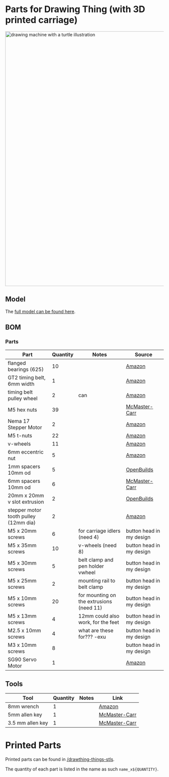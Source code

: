 # Parts for Drawing Thing (with 3D printed carriage)

<img width="808" alt="drawing machine with a turtle illustration" src="https://cloud-9nntt30gv-hack-club-bot.vercel.app/0image.png">

## Model

The [full model can be found here](https://cad.onshape.com/documents/093c10251b077919c05ae92c/w/7b13786fba2aec43dcfab15d/e/5687b6fe35f0477aa77dedea?renderMode=0&uiState=64137ddfbaa9af4c9b13bd38).

## BOM

### Parts

| Part                                  | Quantity | Notes                                    | Source                                                                                                                                                                                                                                                                                                                                                                                                                                                   |
| ------------------------------------- | -------- | ---------------------------------------- | -------------------------------------------------------------------------------------------------------------------------------------------------------------------------------------------------------------------------------------------------------------------------------------------------------------------------------------------------------------------------------------------------------------------------------------------------------- |
| flanged bearings (625)                | 10       |                                          | [Amazon](https://www.amazon.com/uxcell-Bearing-5x16x5mm-Shielded-Bearings/dp/B07Z3DXF14/ref=sr_1_3?crid=8AT1M0DQRGMK&keywords=flanged+bearing+625&qid=1676574078&sprefix=flanged+bearing+625%2Caps%2C78&sr=8-3)                                                                                                                                                                                                                                          |
| GT2 timing belt, 6mm width            | 1        |                                          | [Amazon](https://www.amazon.com/Printing-Zeelo-Fiberglass-Rostock-Printers/dp/B08974S1CC/ref=sr_1_1_sspa?crid=396XZ4ZAXMS42&keywords=gt2+timing+belt&qid=1676574964&sprefix=gt2+timing+bel%2Caps%2C107&sr=8-1-spons&psc=1&spLa=ZW5jcnlwdGVkUXVhbGlmaWVyPUExOTkwVktVWlFXWkdVJmVuY3J5cHRlZElkPUEwNTIzMzE3MVE0UEQ2RkcxTEFZRSZlbmNyeXB0ZWRBZElkPUEwNTUzMzUzTk83T1ZPNzdNUFpOJndpZGdldE5hbWU9c3BfYXRmJmFjdGlvbj1jbGlja1JlZGlyZWN0JmRvTm90TG9nQ2xpY2s9dHJ1ZQ==) |
| timing belt pulley wheel              | 2        | can                                      | [Amazon](https://www.amazon.com/WINSINN-Aluminum-Synchronous-Timing-Printer/dp/B077GNZK3J/ref=sr_1_5?crid=1QSGXPNLV7LF3&keywords=5mm%2B20%2Bteeth%2Btiming%2Bpulley%2Bwheel&qid=1680728232&s=industrial&sprefix=gt2%2Btiming%2Bbelt%2Bpulley%2Cindustrial%2C113&sr=1-5&th=1)                                                                                                                                                                             |
| M5 hex nuts                           | 39       |                                          | [McMaster-Carr](https://www.mcmaster.com/nuts/metric-medium-strength-steel-hex-nuts-class-8/thread-size~m5/)                                                                                                                                                                                                                                                                                                                                             |
| Nema 17 Stepper Motor                 | 2        |                                          | [Amazon](https://www.amazon.com/STEPPERONLINE-Stepper-63-74oz-Connector-Extruder/dp/B07LCHHQ97/ref=sr_1_3?crid=2JKWSAFLUD7FK&keywords=stepper+motor+nema+15&qid=1676574905&sprefix=stepper+motors+nema+15%2Caps%2C94&sr=8-3)                                                                                                                                                                                                                             |
| M5 t-nuts                             | 22       |                                          | [Amazon](https://www.amazon.com/Fastener-Nickel-Plated-Sliding-Aluminum-Profile/dp/B086MKNYDS/ref=sr_1_8?crid=21VQGH6T8RDXV&keywords=t+nut&qid=1676574676&sprefix=t+nut%2Caps%2C112&sr=8-8)                                                                                                                                                                                                                                                              |
| v-wheels                              | 11       |                                          | [Amazon](https://www.amazon.com/V-Shape-Bearing-Accessories-Sliding-Printer/dp/B07NSHH9N4/ref=sr_1_4?crid=18BCJ1C1W468K&keywords=v+wheels&qid=1676574357&sprefix=%2Caps%2C221&sr=8-4)                                                                                                                                                                                                                                                                    |
| 6mm eccentric nut                     | 5        |                                          | [Amazon](https://www.amazon.com/Befenybay-Hexagonal-Eccentric-Column-Printer/dp/B08LMQ8JFY/ref=sr_1_3?crid=186MAB27TI3AC&keywords=eccentric+nuts+5mm+6mm+height&qid=1676574454&sprefix=eccentric+nuts+5mm+6mm+height%2Caps%2C77&sr=8-3)                                                                                                                                                                                                                  |
| 1mm spacers 10mm od                   | 5        |                                          | [OpenBuilds](https://openbuildspartstore.com/precision-shim-10x5x1mm/)                                                                                                                                                                                                                                                                                                                                                                                   |
| 6mm spacers 10mm od                   | 6        |                                          | [McMaster-Carr](https://www.mcmaster.com/spacers/system-of-measurement~metric/for-screw-size~m5/length~6-mm/od~10mm/)                                                                                                                                                                                                                                                                                                                                    |
| 20mm x 20mm v slot extrusion          | 2        |                                          | [OpenBuilds](https://openbuildspartstore.com/v-slot-20x20-linear-rail/?sku=255-LP&gclid=Cj0KCQiAxbefBhDfARIsAL4XLRqRouKE4KMl3HNY35u6MQoBaKNPmS5ODHVxXfpoFuROiafi1i7nwi4aAs3AEALw_wcB)                                                                                                                                                                                                                                                                    |
| stepper motor tooth pulley (12mm dia) | 2        |                                          | [Amazon](https://www.amazon.com/GT2-Creality-Ender-3-Printer-Stepper/dp/B088WB8D7W/ref=sr_1_3?crid=1XFDO30864FP9&keywords=stepper+motor+pulley+25+teeth+5mm&qid=1676579183&sprefix=stepper+motor+pulley+25+teeth+5mm%2Caps%2C68&sr=8-3)                                                                                                                                                                                                                  |
| M5 x 20mm screws                      | 6        | for carriage idlers (need 4)             | button head in my design                                                                                                                                                                                                                                                                                                                                                                                                                                 |
| M5 x 35mm screws                      | 10       | v-wheels (need 8)                        | button head in my design                                                                                                                                                                                                                                                                                                                                                                                                                                 |
| M5 x 30mm screws                      | 5        | belt clamp and pen holder vwheel         | button head in my design                                                                                                                                                                                                                                                                                                                                                                                                                                 |
| M5 x 25mm screws                      | 2        | mounting rail to belt clamp              | button head in my design                                                                                                                                                                                                                                                                                                                                                                                                                                 |
| M5 x 10mm screws                      | 20       | for mounting on the extrusions (need 11) | button head in my design                                                                                                                                                                                                                                                                                                                                                                                                                                 |
| M5 x 13mm screws                      | 4        | 12mm could also work, for the feet       | button head in my design                                                                                                                                                                                                                                                                                                                                                                                                                                 |
| M2.5 x 10mm screws                    | 4        | what are these for??? -exu               | button head in my design                                                                                                                                                                                                                                                                                                                                                                                                                                 |
| M3 x 10mm screws                      | 8        |                                          | button head in my design                                                                                                                                                                                                                                                                                                                                                                                                                                 |
| SG90 Servo Motor                      | 1        |                                          | [Amazon](https://www.amazon.com/Smraza-Helicopter-Airplane-Control-Arduino/dp/B07L2SF3R4/ref=sr_1_5?crid=2AQGJMAW5CBU8&keywords=servo%2Bmotor&qid=1676579262&sprefix=servo%2Bmotor%2Caps%2C82&sr=8-5&th=1)                                                                                                                                                                                                                                               |

## Tools

| Tool             | Quantity | Notes | Link                                                                                                                                                                                              |
| ---------------- | -------- | ----- | ------------------------------------------------------------------------------------------------------------------------------------------------------------------------------------------------- |
| 8mm wrench       | 1        |       | [Amazon](https://www.amazon.com/Crescent-8mm-Point-Combination-Wrench/dp/B095KWT4QZ/ref=sr_1_4?crid=2SV61IGO2MXIR&keywords=8mm+wrench&qid=1676584359&s=hi&sprefix=8mm+wrench%2Ctools%2C78&sr=1-4) |
| 5mm allen key    | 1        |       | [McMaster-Carr](https://www.mcmaster.com/allen-keys/l-keys-9/system-of-measurement~metric/size~5-mm/)                                                                                             |
| 3.5 mm allen key | 1        |       | [McMaster-Carr](https://www.mcmaster.com/allen-keys/l-keys-9/system-of-measurement~metric/size~3-5-mm/)                                                                                           |

# Printed Parts

Printed parts can be found in [/drawthing-things-stls](/drawing-thing-stls).

The quantity of each part is listed in the name as such `name_x${QUANTITY}`.
